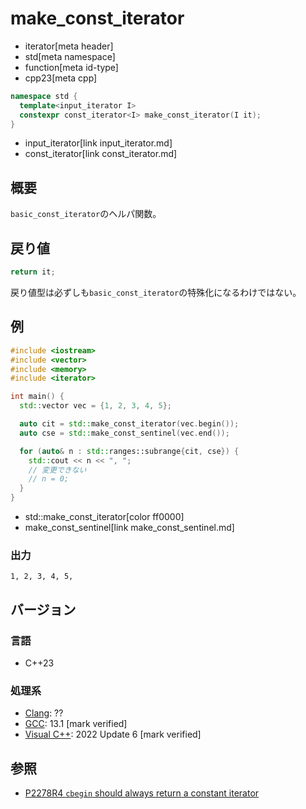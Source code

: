 # make_const_iterator
* iterator[meta header]
* std[meta namespace]
* function[meta id-type]
* cpp23[meta cpp]

```cpp
namespace std {
  template<input_iterator I>
  constexpr const_iterator<I> make_const_iterator(I it);
}
```
* input_iterator[link input_iterator.md]
* const_iterator[link const_iterator.md]

## 概要

`basic_const_iterator`のヘルパ関数。

## 戻り値
```cpp
return it;
```

戻り値型は必ずしも`basic_const_iterator`の特殊化になるわけではない。

## 例
```cpp example
#include <iostream>
#include <vector>
#include <memory>
#include <iterator>

int main() {
  std::vector vec = {1, 2, 3, 4, 5};

  auto cit = std::make_const_iterator(vec.begin());
  auto cse = std::make_const_sentinel(vec.end());

  for (auto& n : std::ranges::subrange{cit, cse}) {
    std::cout << n << ", ";
    // 変更できない
    // n = 0;
  }
}
```
* std::make_const_iterator[color ff0000]
* make_const_sentinel[link make_const_sentinel.md]

### 出力
```
1, 2, 3, 4, 5, 
```

## バージョン
### 言語
- C++23

### 処理系
- [Clang](/implementation.md#clang): ??
- [GCC](/implementation.md#gcc): 13.1 [mark verified]
- [Visual C++](/implementation.md#visual_cpp): 2022 Update 6 [mark verified]

## 参照

- [P2278R4 `cbegin` should always return a constant iterator](https://www.open-std.org/jtc1/sc22/wg21/docs/papers/2022/p2278r4.html)
